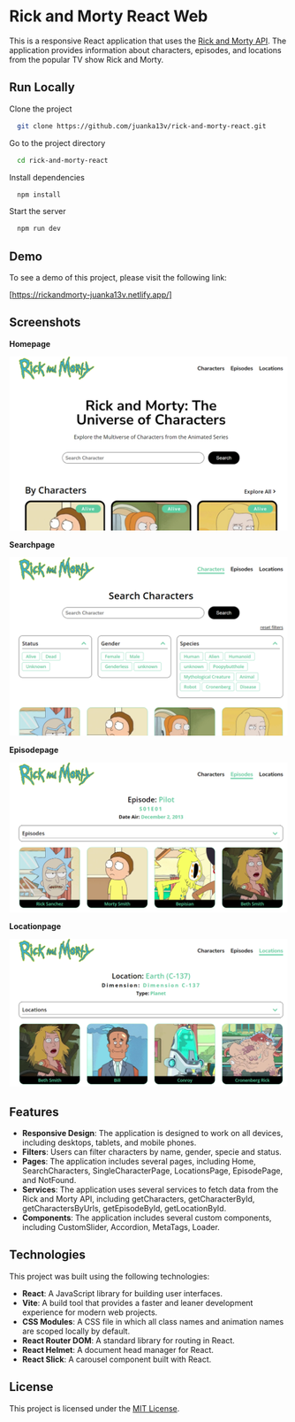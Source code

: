 # Rick and Morty React Web

This is a responsive React application that uses the [Rick and Morty API](https://rickandmortyapi.com/). The application provides information about characters, episodes, and locations from the popular TV show Rick and Morty.

## Run Locally

Clone the project

```bash
  git clone https://github.com/juanka13v/rick-and-morty-react.git
```

Go to the project directory

```bash
  cd rick-and-morty-react
```

Install dependencies

```bash
  npm install
```

Start the server

```bash
  npm run dev
```

## Demo

To see a demo of this project, please visit the following link:

[https://rickandmorty-juanka13v.netlify.app/]

## Screenshots

**Homepage**

![Screenshot of the homepage](screenshots/screenshot-home.png)

**Searchpage**

![Screenshot of the searchpage](screenshots/screenshot-search-page.png)

**Episodepage**

![Screenshot of the episodepage](screenshots/screenshot-episode-page.png)

**Locationpage**

![Screenshot of the locationpage](screenshots/screenshot-location-page.png)

## Features

- **Responsive Design**: The application is designed to work on all devices, including desktops, tablets, and mobile phones.
- **Filters**: Users can filter characters by name, gender, specie and status.
- **Pages**: The application includes several pages, including Home, SearchCharacters, SingleCharacterPage, LocationsPage, EpisodePage, and NotFound.
- **Services**: The application uses several services to fetch data from the Rick and Morty API, including getCharacters, getCharacterById, getCharactersByUrls, getEpisodeById, getLocationById.
- **Components**: The application includes several custom components, including CustomSlider, Accordion, MetaTags, Loader.

## Technologies

This project was built using the following technologies:

- **React**: A JavaScript library for building user interfaces.
- **Vite**: A build tool that provides a faster and leaner development experience for modern web projects.
- **CSS Modules**: A CSS file in which all class names and animation names are scoped locally by default.
- **React Router DOM**: A standard library for routing in React.
- **React Helmet**: A document head manager for React.
- **React Slick**: A carousel component built with React.

## License

This project is licensed under the [MIT License](LICENSE).
